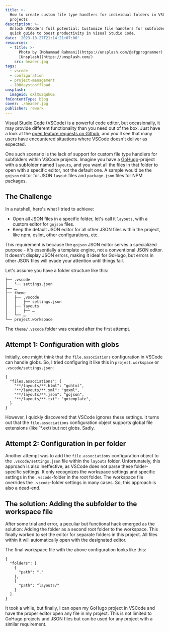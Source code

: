 ```yaml
---
title: >-
  How to create custom file type handlers for individual folders in VSCode
  projects
description: >-
  Unlock VSCode's full potential: Customize file handlers for subfolders. A
  quick guide to boost productivity in Visual Studio Code.
date: '2023-10-27T21:14:21+07:00'
resources:
  - title: >-
      Photo by [Mohammad Rahmani](https://unsplash.com/@afgprogrammer) via
      [Unsplash](https://unsplash.com/)
    src: header.jpg
tags:
  - vscode
  - configuration
  - project-management
  - 100daystooffload
unsplash:
  imageid: oXlXu2qukGE
fmContentType: blog
cover: ./header.jpg
publisher: rework
---
```


[Visual Studio Code (VSCode)](https://code.visualstudio.com/) is a powerful code editor, but occasionally, it may provide different functionality than you need out of the box. Just have a look at the [open feature requests on Github](https://github.com/microsoft/vscode/issues?q=is%3Aopen+is%3Aissue+label%3Afeature-request), and you'll see that many users have encountered situations where VSCode doesn't deliver as expected.

One such scenario is the lack of support for custom file type handlers for subfolders within VSCode projects. Imagine you have a [GoHugo](https://gohugo.io)-project with a subfolder named `layouts`, and you want all the files in that folder to open with a specific editor, not the default one. A sample would be the `gojson` editor for JSON `layout` files and `package.json` files for NPM packages.

## The Challenge

In a nutshell, here's what I tried to achieve:

* Open all JSON files in a specific folder, let's call it `layouts`, with a custom editor for `gojson` files.
* Keep the default JSON editor for all other JSON files within the project, like npm, eslint, other configurations, etc.

This requirement is because the `gojson` JSON editor serves a specialized purpose - it's essentially a template engine, not a conventional JSON editor. It doesn't display JSON errors, making it ideal for GoHugo, but errors in other JSON files will evade your attention until things fail.

Let's assume you have a folder structure like this:

```plaintext
├── .vscode
│   └── settings.json
├── …
├── theme
│   ├── .vscode
│   │   ├── settings.json
│   ├── layouts
│   │   ├── …
│   └── …
└── project.workspace
```

The `theme/.vscode` folder was created after the first attempt.

## Attempt 1: Configuration with globs

Initially, one might think that the `file.associations` configuration in VSCode can handle globs. So, I tried configuring it like this in `project.workspace` or `.vscode/settings.json`:

```jsonc
{
  "files.associations": {
    "**/layouts/**.html": "gohtml",
    "**/layouts/**.xml": "goxml",
    "**/layouts/**.json": "gojson",
    "**/layouts/**.txt": "gotemplate",
  }
}
```

However, I quickly discovered that VSCode ignores these settings. It turns out that the `file.associations` configuration object supports global file extensions (like \`\*.ext) but not globs. Sadly.

## Attempt 2: Configuration in per folder

Another attempt was to add the `file.associations` configuration object to the `.vscode/settings.json` file within the `layouts` folder. Unfortunately, this approach is also ineffective, as VSCode does not parse these folder-specific settings. It only recognizes the workspace settings and specific settings in the `.vscode`-folder in the root folder. The workspace file overrides the `.vscode`-folder settings in many cases. So, this approach is also a dead-end.

## The solution: Adding the subfolder to the workspace file

After some trial and error, a peculiar but functional hack emerged as the solution: Adding the folder as a second root folder to the workspace. This finally worked to set the editor for separate folders in this project. All files within it will automatically open with the designated editor.

The final workspace file with the above configuration looks like this:

```jsonc
{
  "folders": [
    {
      "path": "."
    },
    {
      "path": "layouts/"
    }
  ]
}
```

It took a while, but finally, I can open my GoHugo project in VSCode and have the proper editor open any file in my project. This is not limited to GoHugo projects and JSON files but can be used for any project with a similar requirement.

